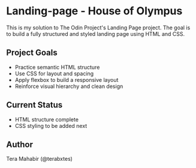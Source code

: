 # Landing-page - House of Olympus

This is my solution to The Odin Project's Landing Page project. The goal is to build a fully structured and styled landing page using HTML and CSS.

## Project Goals

- Practice semantic HTML structure
- Use CSS for layout and spacing
- Apply flexbox to build a responsive layout
- Reinforce visual hierarchy and clean design

## Current Status

- HTML structure complete  
- CSS styling to be added next

## Author

Tera Mahabir (@terabxtes)
